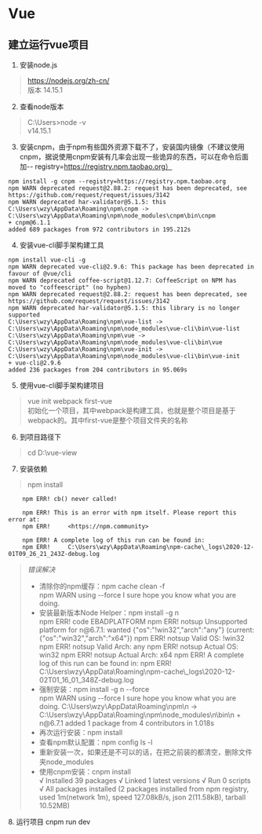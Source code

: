 # Vue

## 建立运行vue项目
1. 安装node.js
> https://nodejs.org/zh-cn/
<br/>版本 14.15.1

2. 查看node版本
> C:\Users>node -v
<br/>v14.15.1

3. 安装cnpm，由于npm有些国外资源下载不了，安装国内镜像（不建议使用cnpm，据说使用cnpm安装有几率会出现一些诡异的东西，可以在命令后面加-- registry=https://registry.npm.taobao.org）
```
npm install -g cnpm --registry=https://registry.npm.taobao.org
npm WARN deprecated request@2.88.2: request has been deprecated, see https://github.com/request/request/issues/3142
npm WARN deprecated har-validator@5.1.5: this
C:\Users\wzy\AppData\Roaming\npm\cnpm -> C:\Users\wzy\AppData\Roaming\npm\node_modules\cnpm\bin\cnpm
+ cnpm@6.1.1
added 689 packages from 972 contributors in 195.212s
```
4. 安装vue-cli脚手架构建工具
```
npm install vue-cli -g
npm WARN deprecated vue-cli@2.9.6: This package has been deprecated in favour of @vue/cli
npm WARN deprecated coffee-script@1.12.7: CoffeeScript on NPM has moved to "coffeescript" (no hyphen)
npm WARN deprecated request@2.88.2: request has been deprecated, see https://github.com/request/request/issues/3142
npm WARN deprecated har-validator@5.1.5: this library is no longer supported
C:\Users\wzy\AppData\Roaming\npm\vue-list -> C:\Users\wzy\AppData\Roaming\npm\node_modules\vue-cli\bin\vue-list
C:\Users\wzy\AppData\Roaming\npm\vue -> C:\Users\wzy\AppData\Roaming\npm\node_modules\vue-cli\bin\vue
C:\Users\wzy\AppData\Roaming\npm\vue-init -> C:\Users\wzy\AppData\Roaming\npm\node_modules\vue-cli\bin\vue-init
+ vue-cli@2.9.6
added 236 packages from 204 contributors in 95.069s
```
5. 使用vue-cli脚手架构建项目
> vue init webpack first-vue
<br/>初始化一个项目，其中webpack是构建工具，也就是整个项目是基于webpack的。其中first-vue是整个项目文件夹的名称

6. 到项目路径下
> cd D:\vue-view

7. 安装依赖
> npm install
```
	npm ERR! cb() never called!

	npm ERR! This is an error with npm itself. Please report this error at:
	npm ERR!     <https://npm.community>

	npm ERR! A complete log of this run can be found in:
	npm ERR!     C:\Users\wzy\AppData\Roaming\npm-cache\_logs\2020-12-01T09_26_21_243Z-debug.log
```
<blockquote>
	<i>错误解决</i>
	<ul>
		<li>清除你的npm缓存：npm cache clean -f </li>
		npm WARN using --force I sure hope you know what you are doing.
		<li>安装最新版本Node Helper：npm install -g n </li>
		npm ERR! code EBADPLATFORM
		npm ERR! notsup Unsupported platform for n@6.7.1: wanted {"os":"!win32","arch":"any"} (current: {"os":"win32","arch":"x64"})
		npm ERR! notsup Valid OS:    !win32
		npm ERR! notsup Valid Arch:  any
		npm ERR! notsup Actual OS:   win32
		npm ERR! notsup Actual Arch: x64
		npm ERR! A complete log of this run can be found in:
		npm ERR!     C:\Users\wzy\AppData\Roaming\npm-cache\_logs\2020-12-02T01_16_01_348Z-debug.log
		<li>强制安装：npm install -g n --force</li>
		npm WARN using --force I sure hope you know what you are doing.
		C:\Users\wzy\AppData\Roaming\npm\n -> C:\Users\wzy\AppData\Roaming\npm\node_modules\n\bin\n
		+ n@6.7.1
		added 1 package from 4 contributors in 1.018s
		<li>再次运行安装：npm install </li>
		<li>查看npm默认配置：npm config ls -l</li>
		<li>重新安装一次，如果还是不可以的话，在把之前装的都清空，删除文件夹node_modules </li>
		<li>使用cnpm安装：cnpm install</li>
		√ Installed 39 packages
		√ Linked 1 latest versions
		√ Run 0 scripts
		√ All packages installed (2 packages installed from npm registry, used 1m(network 1m), speed 127.08kB/s, json 2(11.58kB), tarball 10.52MB)
	</ul>
</blockquote>
8. 运行项目
    cnpm run dev



